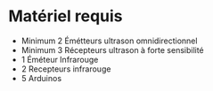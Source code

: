 # Matériel requis

* Minimum 2 Émétteurs ultrason omnidirectionnel
* Minimum 3 Récepteurs ultrason à forte sensibilité
* 1 Éméteur Infrarouge
* 2 Recepteurs infrarouge
* 5 Arduinos